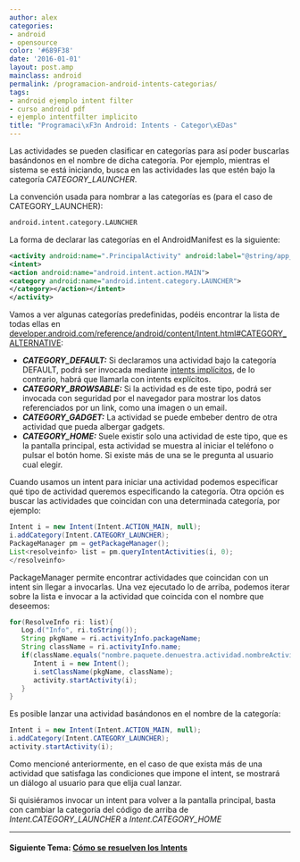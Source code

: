 ```yaml
---
author: alex
categories:
- android
- opensource
color: '#689F38'
date: '2016-01-01'
layout: post.amp
mainclass: android
permalink: /programacion-android-intents-categorias/
tags:
- android ejemplo intent filter
- curso android pdf
- ejemplo intentfilter implicito
title: "Programaci\xF3n Android: Intents - Categor\xEDas"
---
```


<div class="separator" >

</div>

Las actividades se pueden clasificar en categorías para así poder buscarlas basándonos en el nombre de dicha categoría. Por ejemplo, mientras el sistema se está iniciando, busca en las actividades las que estén bajo la categoría *CATEGORY_LAUNCHER*.

La convención usada para nombrar a las categorías es (para el caso de CATEGORY_LAUNCHER):

```bash
android.intent.category.LAUNCHER
```

La forma de declarar las categorías en el AndroidManifest es la siguiente:


<!--more--><!--ad-->

```xml
<activity android:name=".PrincipalActivity" android:label="@string/app_name">
<intent>
<action android:name="android.intent.action.MAIN">
<category android:name="android.intent.category.LAUNCHER">
</category></action></intent>
</activity>

```

Vamos a ver algunas categorías predefinidas, podéis encontrar la lista de todas ellas en <a target="_blank" href="http://developer.android.com/reference/android/content/Intent.html#CATEGORY_ALTERNATIVE">developer.android.com/reference/android/content/Intent.html#CATEGORY_ALTERNATIVE</a>:

  * ***CATEGORY_DEFAULT:*** Si declaramos una actividad bajo la categoría DEFAULT, podrá ser invocada mediante [intents implícitos][1], de lo contrario, habrá que llamarla con intents explícitos.
  * ***CATEGORY_BROWSABLE:*** Si la actividad es de este tipo, podrá ser invocada con seguridad por el navegador para mostrar los datos referenciados por un link, como una imagen o un email.
  * ***CATEGORY_GADGET:*** La actividad se puede embeber dentro de otra actividad que pueda albergar gadgets.
  * ***CATEGORY_HOME:*** Suele existir solo una actividad de este tipo, que es la pantalla principal, esta actividad se muestra al iniciar el teléfono o pulsar el botón home. Si existe más de una se le pregunta al usuario cual elegir.

Cuando usamos un intent para iniciar una actividad podemos especificar qué tipo de actividad queremos especificando la categoría. Otra opción es buscar las actividades que coincidan con una determinada categoría, por ejemplo:

```java
Intent i = new Intent(Intent.ACTION_MAIN, null);
i.addCategory(Intent.CATEGORY_LAUNCHER);
PackageManager pm = getPackageManager();
List<resolveinfo> list = pm.queryIntentActivities(i, 0);
</resolveinfo>
```

PackageManager permite encontrar actividades que coincidan con un intent sin llegar a invocarlas. Una vez ejecutado lo de arriba, podemos iterar sobre la lista e invocar a la actividad que coincida con el nombre que deseemos:

```java
for(ResolveInfo ri: list){
   Log.d("Info", ri.toString());
   String pkgName = ri.activityInfo.packageName;
   String className = ri.activityInfo.name;
   if(className.equals("nombre.paquete.denuestra.actividad.nombreActividad")){
      Intent i = new Intent();
      i.setClassName(pkgName, className);
      activity.startActivity(i);
   }
}

```

Es posible lanzar una actividad basándonos en el nombre de la categoría:

```java
Intent i = new Intent(Intent.ACTION_MAIN, null);
i.addCategory(Intent.CATEGORY_LAUNCHER);
activity.startActivity(i);

```

Como mencioné anteriormente, en el caso de que exista más de una actividad que satisfaga las condiciones que impone el intent, se mostrará un diálogo al usuario para que elija cual lanzar.

Si quisiéramos invocar un intent para volver a la pantalla principal, basta con cambiar la categoría del código de arriba de *Intent.CATEGORY_LAUNCHER* a *Intent.CATEGORY_HOME*

* * *

#### Siguiente Tema: [Cómo se resuelven los Intents][2]





 [1]: https://elbauldelprogramador.com/programacion-android-intents-conceptos
 [2]: https://elbauldelprogramador.com/programacion-android-como-se-resuelven/